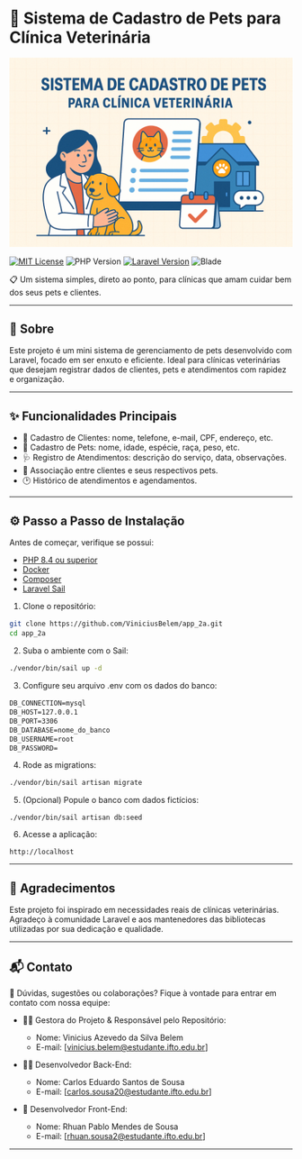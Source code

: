 # 🐶 Sistema de Cadastro de Pets para Clínica Veterinária

![Logo](logo.png)

[![MIT License](https://img.shields.io/badge/License-MIT-green.svg)](https://choosealicense.com/licenses/mit/)
![PHP Version](https://img.shields.io/badge/PHP-8.4+-blue.svg)
[![Laravel Version](https://img.shields.io/badge/Laravel-12.x-red.svg)](https://laravel.com/)
![Blade](https://img.shields.io/badge/View-Engine%3A%20Blade-orange)

📋 Um sistema simples, direto ao ponto, para clínicas que amam cuidar bem dos seus pets e clientes.

---

## 📖 Sobre

Este projeto é um mini sistema de gerenciamento de pets desenvolvido com Laravel, focado em ser enxuto e eficiente. Ideal para clínicas veterinárias que desejam registrar dados de clientes, pets e atendimentos com rapidez e organização.

---

## ✨ Funcionalidades Principais

- 📇 Cadastro de Clientes: nome, telefone, e-mail, CPF, endereço, etc.
- 🐾 Cadastro de Pets: nome, idade, espécie, raça, peso, etc.
- 🩺 Registro de Atendimentos: descrição do serviço, data, observações.
- 🔗 Associação entre clientes e seus respectivos pets.
- 🕑 Histórico de atendimentos e agendamentos.

---

## ⚙️ Passo a Passo de Instalação

Antes de começar, verifique se possui:

- [PHP 8.4 ou superior](https://www.php.net/downloads.php)
- [Docker](https://www.docker.com/get-started)
- [Composer](https://getcomposer.org/)
- [Laravel Sail](https://laravel.com/docs/12.x/sail)

1. Clone o repositório:

```bash
git clone https://github.com/ViniciusBelem/app_2a.git
cd app_2a
```

2. Suba o ambiente com o Sail:

```bash
./vendor/bin/sail up -d
```

3. Configure seu arquivo .env com os dados do banco:

```env
DB_CONNECTION=mysql
DB_HOST=127.0.0.1
DB_PORT=3306
DB_DATABASE=nome_do_banco
DB_USERNAME=root
DB_PASSWORD=
```

4. Rode as migrations:

```bash
./vendor/bin/sail artisan migrate
```

5. (Opcional) Popule o banco com dados fictícios:

```bash
./vendor/bin/sail artisan db:seed
```

6. Acesse a aplicação:

```
http://localhost
```

---

## 🙏 Agradecimentos

Este projeto foi inspirado em necessidades reais de clínicas veterinárias. Agradeço à comunidade Laravel e aos mantenedores das bibliotecas utilizadas por sua dedicação e qualidade.

---

## 📬 Contato

💬 Dúvidas, sugestões ou colaborações? Fique à vontade para entrar em contato com nossa equipe:

- 👩‍💼 Gestora do Projeto & Responsável pelo Repositório:
  - Nome: Vinicius Azevedo da Silva Belem
  - E-mail: [vinicius.belem@estudante.ifto.edu.br]

- 👨‍💻 Desenvolvedor Back-End:
  - Nome: Carlos Eduardo Santos de Sousa
  - E-mail: [carlos.sousa20@estudante.ifto.edu.br]

- 🎨 Desenvolvedor Front-End:
  - Nome: Rhuan Pablo Mendes de Sousa
  - E-mail: [rhuan.sousa2@estudante.ifto.edu.br]

---

